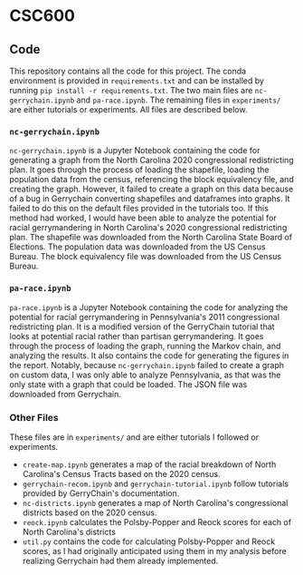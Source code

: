 # CSC600
## Code
This repository contains all the code for this project. The conda environment is provided in `requirements.txt` and can be installed by running `pip install -r requirements.txt`. The two main files are `nc-gerrychain.ipynb` and `pa-race.ipynb`. The remaining files in `experiments/` are either tutorials or experiments. All files are described below.
### `nc-gerrychain.ipynb`
`nc-gerrychain.ipynb` is a Jupyter Notebook containing the code for generating a graph from the North Carolina 2020 congressional redistricting plan. It goes through the process of loading the shapefile, loading the population data from the census, referencing the block equivalency file, and creating the graph. However, it failed to create a graph on this data because of a bug in Gerrychain converting shapefiles and dataframes into graphs. It failed to do this on the default files provided in the tutorials too. If this method had worked, I would have been able to analyze the potential for racial gerrymandering in North Carolina's 2020 congressional redistricting plan. The shapefile was downloaded from the North Carolina State Board of Elections. The population data was downloaded from the US Census Bureau. The block equivalency file was downloaded from the US Census Bureau.
### `pa-race.ipynb`
 `pa-race.ipynb` is a Jupyter Notebook containing the code for analyzing the potential for racial gerrymandering in Pennsylvania's 2011 congressional redistricting plan. It is a modified version of the GerryChain tutorial that looks at potential racial rather than partisan gerrymandering. It goes through the process of loading the graph, running the Markov chain, and analyzing the results. It also contains the code for generating the figures in the report. Notably, because `nc-gerrychain.ipynb` failed to create a graph on custom data, I was only able to analyze Pennsylvania, as that was the only state with a graph that could be loaded. The JSON file was downloaded from Gerrychain.

### Other Files
These files are in `experiments/` and are either tutorials I followed or experiments.
* `create-map.ipynb` generates a map of the racial breakdown of North Carolina's Census Tracts based on the 2020 census.
* `gerrychain-recom.ipynb` and `gerrychain-tutorial.ipynb` follow tutorials provided by GerryChain's documentation.
* `nc-districts.ipynb` generates a map of North Carolina's congressional districts based on the 2020 census.
* `reock.ipynb` calculates the Polsby-Popper and Reock scores for each of North Carolina's districts
* `util.py` contains the code for calculating Polsby-Popper and Reock scores, as I had originally anticipated using them in my analysis before realizing Gerrychain had them already implemented.